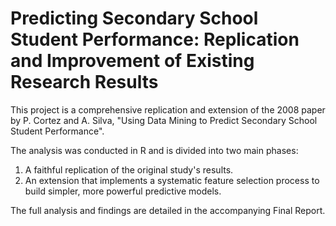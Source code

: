 # Predicting Secondary School Student Performance: Replication and Improvement of Existing Research Results
This project is a comprehensive replication and extension of the 2008 paper by P. Cortez and A. Silva, "Using Data Mining to Predict Secondary School Student Performance".

The analysis was conducted in R and is divided into two main phases:

1. A faithful replication of the original study's results.
2. An extension that implements a systematic feature selection process to build simpler, more powerful predictive models.

The full analysis and findings are detailed in the accompanying Final Report.
